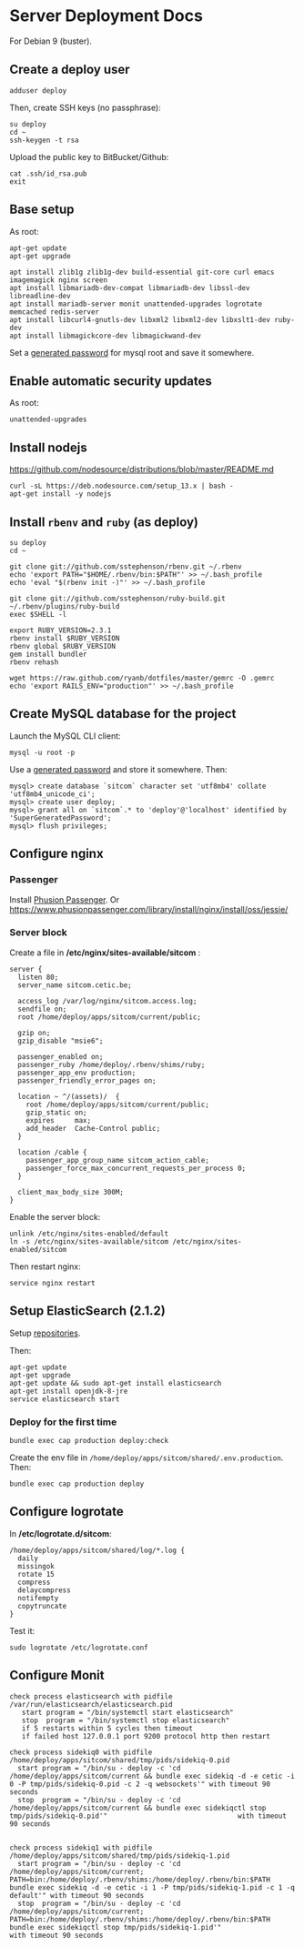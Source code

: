 # Server Deployment Docs

For Debian 9 (buster).

## Create a **deploy** user

    adduser deploy

Then, create SSH keys (no passphrase):

    su deploy
    cd ~
    ssh-keygen -t rsa

Upload the public key to BitBucket/Github:

    cat .ssh/id_rsa.pub
    exit

## Base setup

As root:

    apt-get update
    apt-get upgrade

    apt install zlib1g zlib1g-dev build-essential git-core curl emacs imagemagick nginx screen
    apt install libmariadb-dev-compat libmariadb-dev libssl-dev libreadline-dev
    apt install mariadb-server monit unattended-upgrades logrotate memcached redis-server
    apt install libcurl4-gnutls-dev libxml2 libxml2-dev libxslt1-dev ruby-dev
    apt install libmagickcore-dev libmagickwand-dev

Set a [generated password](https://strongpasswordgenerator.com) for mysql root and save it somewhere.

## Enable automatic security updates

As root:

    unattended-upgrades

## Install nodejs

https://github.com/nodesource/distributions/blob/master/README.md

    curl -sL https://deb.nodesource.com/setup_13.x | bash -
    apt-get install -y nodejs

## Install `rbenv` and `ruby` (as deploy)

    su deploy
    cd ~

    git clone git://github.com/sstephenson/rbenv.git ~/.rbenv
    echo 'export PATH="$HOME/.rbenv/bin:$PATH"' >> ~/.bash_profile
    echo 'eval "$(rbenv init -)"' >> ~/.bash_profile

    git clone git://github.com/sstephenson/ruby-build.git ~/.rbenv/plugins/ruby-build
    exec $SHELL -l

    export RUBY_VERSION=2.3.1
    rbenv install $RUBY_VERSION
    rbenv global $RUBY_VERSION
    gem install bundler
    rbenv rehash

    wget https://raw.github.com/ryanb/dotfiles/master/gemrc -O .gemrc
    echo 'export RAILS_ENV="production"' >> ~/.bash_profile

## Create MySQL database for the project

Launch the MySQL CLI client:

    mysql -u root -p

Use a [generated password](https://strongpasswordgenerator.com) and store it somewhere. Then:

    mysql> create database `sitcom` character set 'utf8mb4' collate 'utf8mb4_unicode_ci';
    mysql> create user deploy;
    mysql> grant all on `sitcom`.* to 'deploy'@'localhost' identified by 'SuperGeneratedPassword';
    mysql> flush privileges;

## Configure nginx

### Passenger

Install [Phusion Passenger](https://www.phusionpassenger.com/library/install/nginx/install/oss/xenial/).
Or https://www.phusionpassenger.com/library/install/nginx/install/oss/jessie/

### Server block

Create a file in **/etc/nginx/sites-available/sitcom** :

    server {
      listen 80;
      server_name sitcom.cetic.be;

      access_log /var/log/nginx/sitcom.access.log;
      sendfile on;
      root /home/deploy/apps/sitcom/current/public;

      gzip on;
      gzip_disable "msie6";

      passenger_enabled on;
      passenger_ruby /home/deploy/.rbenv/shims/ruby;
      passenger_app_env production;
      passenger_friendly_error_pages on;

      location ~ ^/(assets)/  {
        root /home/deploy/apps/sitcom/current/public;
        gzip_static on;
        expires     max;
        add_header  Cache-Control public;
      }

      location /cable {
        passenger_app_group_name sitcom_action_cable;
        passenger_force_max_concurrent_requests_per_process 0;
      }

      client_max_body_size 300M;
    }

Enable the server block:

    unlink /etc/nginx/sites-enabled/default
    ln -s /etc/nginx/sites-available/sitcom /etc/nginx/sites-enabled/sitcom

Then restart nginx:

    service nginx restart

## Setup ElasticSearch (2.1.2)

Setup [repositories](https://www.elastic.co/guide/en/elasticsearch/reference/2.1/setup-repositories.html).

Then:

    apt-get update
    apt-get upgrade
    apt-get update && sudo apt-get install elasticsearch
    apt-get install openjdk-8-jre
    service elasticsearch start

### Deploy for the first time

    bundle exec cap production deploy:check

Create the env file in `/home/deploy/apps/sitcom/shared/.env.production`. Then:

    bundle exec cap production deploy

## Configure logrotate

In **/etc/logrotate.d/sitcom**:

    /home/deploy/apps/sitcom/shared/log/*.log {
      daily
      missingok
      rotate 15
      compress
      delaycompress
      notifempty
      copytruncate
    }

Test it:

    sudo logrotate /etc/logrotate.conf

## Configure Monit

    check process elasticsearch with pidfile /var/run/elasticsearch/elasticsearch.pid
       start program = "/bin/systemctl start elasticsearch"
       stop  program = "/bin/systemctl stop elasticsearch"
       if 5 restarts within 5 cycles then timeout
       if failed host 127.0.0.1 port 9200 protocol http then restart

    check process sidekiq0 with pidfile /home/deploy/apps/sitcom/shared/tmp/pids/sidekiq-0.pid
      start program = "/bin/su - deploy -c 'cd /home/deploy/apps/sitcom/current && bundle exec sidekiq -d -e cetic -i 0 -P tmp/pids/sidekiq-0.pid -c 2 -q websockets'" with timeout 90 seconds
      stop  program = "/bin/su - deploy -c 'cd /home/deploy/apps/sitcom/current && bundle exec sidekiqctl stop tmp/pids/sidekiq-0.pid'"                                with timeout 90 seconds


    check process sidekiq1 with pidfile /home/deploy/apps/sitcom/shared/tmp/pids/sidekiq-1.pid
      start program = "/bin/su - deploy -c 'cd /home/deploy/apps/sitcom/current; PATH=bin:/home/deploy/.rbenv/shims:/home/deploy/.rbenv/bin:$PATH bundle exec sidekiq -d -e cetic -i 1 -P tmp/pids/sidekiq-1.pid -c 1 -q default'" with timeout 90 seconds
      stop  program = "/bin/su - deploy -c 'cd /home/deploy/apps/sitcom/current; PATH=bin:/home/deploy/.rbenv/shims:/home/deploy/.rbenv/bin:$PATH bundle exec sidekiqctl stop tmp/pids/sidekiq-1.pid'"                             with timeout 90 seconds
